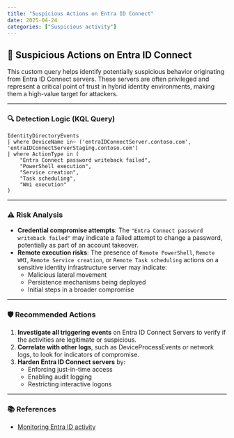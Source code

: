```yaml
---
title: "Suspicious Actions on Entra ID Connect"
date: 2025-04-24
categories: ["Suspicious activity"]
---
```


## 🚨 Suspicious Actions on Entra ID Connect

This custom query helps identify potentially suspicious behavior originating from Entra ID Connect servers. These servers are often privileged and represent a critical point of trust in hybrid identity environments, making them a high-value target for attackers.

---

### 🔍 Detection Logic (KQL Query)

```kql
IdentityDirectoryEvents 
| where DeviceName in~ ('entraIDConnectServer.contoso.com', 'entraIDConnectServerStaging.contoso.com')
| where ActionType in (
    "Entra Connect password writeback failed",
    "PowerShell execution",
    "Service creation",
    "Task scheduling",
    "Wmi execution"
)
```

---

### ⚠️ Risk Analysis

- **Credential compromise attempts**: The `"Entra Connect password writeback failed"` may indicate a failed attempt to change a password, potentially as part of an account takeover.
- **Remote execution risks**: The presence of `Remote PowerShell`, `Remote WMI`, `Remote Service creation`, or `Remote Task scheduling` actions on a sensitive identity infrastructure server may indicate:
  - Malicious lateral movement
  - Persistence mechanisms being deployed
  - Initial steps in a broader compromise

---

### 🛡️ Recommended Actions

1. **Investigate all triggering events** on Entra ID Connect Servers to verify if the activities are legitimate or suspicious.
2. **Correlate with other logs**, such as DeviceProcessEvents or network logs, to look for indicators of compromise.
3. **Harden Entra ID Connect servers** by:
   - Enforcing just-in-time access
   - Enabling audit logging
   - Restricting interactive logons

---

### 📚 References

- [Monitoring Entra ID activity](https://learn.microsoft.com/en-us/entra/identity/monitoring-health)

